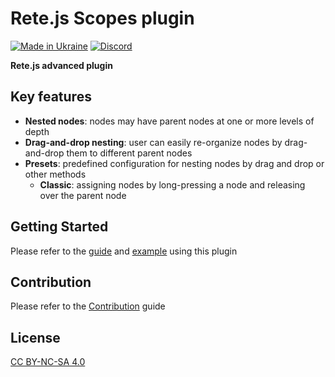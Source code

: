Rete.js Scopes plugin
====
[![Made in Ukraine](https://img.shields.io/badge/made_in-ukraine-ffd700.svg?labelColor=0057b7)](https://stand-with-ukraine.pp.ua)
[![Discord](https://img.shields.io/discord/1081223198055604244?color=%237289da&label=Discord)](https://discord.gg/cxSFkPZdsV)

**Rete.js advanced plugin**

## Key features

- **Nested nodes**: nodes may have parent nodes at one or more levels of depth
- **Drag-and-drop nesting**: user can easily re-organize nodes by drag-and-drop them to different parent nodes
- **Presets**: predefined configuration for nesting nodes by drag and drop or other methods
  -  **Classic**: assigning nodes by long-pressing a node and releasing over the parent node

## Getting Started

Please refer to the [guide](https://retejs.org/docs/guides/scopes) and [example](https://retejs.org/examples/scopes) using this plugin

## Contribution

Please refer to the [Contribution](https://retejs.org/docs/contribution) guide

## License

[CC BY-NC-SA 4.0](./LICENSE)
